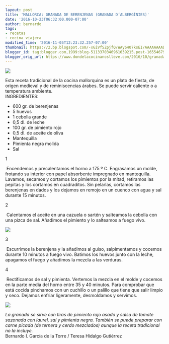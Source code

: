 ```yaml
---
layout: post
title: 'MALLORCA: GRANADA DE BERENJENAS (GRANADA D’ALBERGÍNIES)'
date: '2016-10-23T06:32:00.000-07:00'
author: bernardo
tags:
- recetas
- cocina viajera
modified_time: '2016-11-05T12:23:32.257-07:00'
thumbnail: https://2.bp.blogspot.com/-xGiVfSZpjfQ/WAy6407ksEI/AAAAAAAADEY/kPxZJmjera4J7o0RTkmLsFLiZdFt2MfxACLcB/s72-c/03.JPG
blogger_id: tag:blogger.com,1999:blog-5113370346961639215.post-1655467939163880408
blogger_orig_url: https://www.dondelacocinanoslleve.com/2016/10/granada-de-berenjenas-granada.html
---
```

![](https://2.bp.blogspot.com/-xGiVfSZpjfQ/WAy6407ksEI/AAAAAAAADEY/kPxZJmjera4J7o0RTkmLsFLiZdFt2MfxACLcB/s400/03.JPG)

  
Esta receta tradicional de la cocina mallorquina es un plato de fiesta, de origen medieval y de reminiscencias árabes. Se puede servir caliente o a temperatura ambiente.  
INGREDIENTES:
* 600 gr. de berenjenas
* 5 huevos
* 1 cebolla grande
* 0,5 dl. de leche
* 100 gr. de pimiento rojo
* 0,5 dl. de aceite de oliva
* Mantequilla
* Pimienta negra molida
* Sal  

1

 Encendemos y precalentamos el horno a 175 º C. Engrasamos un molde, frotando su interior con papel absorbente impregnado en mantequilla. Lavamos, secamos y cortamos los pimientos por la mitad, retiramos las pepitas y los cortamos en cuadraditos. Sin pelarlas, cortamos las berenjenas en dados y los dejamos en remojo en un cuenco con agua y sal durante 15 minutos.  

2

 Calentamos el aceite en una cazuela o sartén y salteamos la cebolla con una pizca de sal. Añadimos el pimiento y lo salteamos a fuego vivo.  

![](https://2.bp.blogspot.com/--ONNV5RQ4MA/WAy7JCOQj9I/AAAAAAAADEc/5Gyt-YcpZTI2tIaUa7BRQWS9WhL7NYGtQCLcB/s320/01.JPG)

  

3

 Escurrimos la berenjena y la añadimos al guiso, salpimentamos y cocemos durante 10 minutos a fuego vivo. Batimos los huevos junto con la leche, apagamos el fuego y añadimos la mezcla a las verduras.  

4

 Rectificamos de sal y pimienta. Vertemos la mezcla en el molde y cocemos en la parte media del horno entre 35 y 40 minutos. Para comprobar que está cocida pinchamos con un cuchillo o un palillo que tiene que salir limpio y seco. Dejamos enfriar ligeramente, desmoldamos y servimos.  

![](https://3.bp.blogspot.com/-l0oOSQaZ4aM/WAy7Zd3JhpI/AAAAAAAADEg/YG6_OS73A7cdCtp_pFyMUX45eTQnXvKOACLcB/s320/02.JPG)

  
_La granada se sirve con tiras de pimiento rojo asado y salsa de tomate sazonada con laurel, sal y pimienta negra. También se puede preparar con carne picada (de ternera y cerdo mezclados) aunque la receta tradicional no la incluye._  
Bernardo I. García de la Torre / Teresa Hidalgo Gutiérrez
